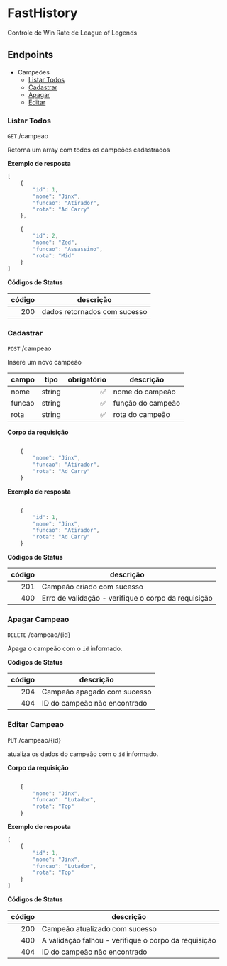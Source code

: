 # FastHistory
Controle de Win Rate de League of Legends

## Endpoints
- Campeöes 
    - [Listar Todos](#listar-todos)
    - [Cadastrar](#cadastrar)
    - [Apagar](#apagar-campeao)
    - [Editar](#editar-campeao)

### Listar Todos
`GET` /campeao

Retorna um array com todos os campeões cadastrados

**Exemplo de resposta**
```js
[   
    {
        "id": 1,
        "nome": "Jinx",
        "funcao": "Atirador",
        "rota": "Ad Carry"                
    },
        
    {
        "id": 2,
        "nome": "Zed",
        "funcao": "Assassino",
        "rota": "Mid"                
    }
]
```

**Códigos de Status**

| código | descrição |
|--------:|-----------|
| 200    | dados retornados com sucesso |


### Cadastrar

`POST` /campeao

Insere um novo campeão

|campo|tipo|obrigatório|descrição
|-----|----|-----------:|---------
|nome |string|✅| nome do campeão
|funcao|string|✅|função do campeão
|rota|string|✅|rota do campeão

**Corpo da requisição**

```js

    {
        "nome": "Jinx",
        "funcao": "Atirador",
        "rota": "Ad Carry"
    }

```

**Exemplo de resposta**

```js

    {
        "id": 1,
        "nome": "Jinx",
        "funcao": "Atirador",
        "rota": "Ad Carry"
    }

```

**Códigos de Status**

| código | descrição |
|--------:|-----------|
| 201    | Campeão criado com sucesso |
| 400    | Erro de validação - verifique o corpo da requisição |


### Apagar Campeao

`DELETE` /campeao/{id}

Apaga o campeão com o `id` informado.

**Códigos de Status**

| código | descrição |
|--------:|-----------|
| 204    | Campeão apagado com sucesso |
| 404    |  ID do campeão não encontrado |


### Editar Campeao

`PUT` /campeao/{id}

atualiza os dados do campeão com o `id` informado.

**Corpo da requisição**

```js

    {
        "nome": "Jinx",
        "funcao": "Lutador",
        "rota": "Top"        
    }

```

**Exemplo de resposta**
```js
[   
    {
        "id": 1,
        "nome": "Jinx",
        "funcao": "Lutador",
        "rota": "Top"
    }
]
```

**Códigos de Status**

| código | descrição |
|--------:|-----------|
| 200    | Campeão atualizado com sucesso |
| 400    |  A validação falhou - verifique o corpo da requisição |
| 404    |  ID do campeão não encontrado |